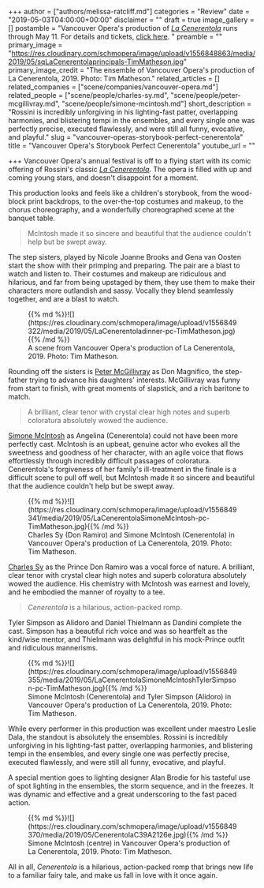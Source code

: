 +++
author = ["authors/melissa-ratcliff.md"]
categories = "Review"
date = "2019-05-03T04:00:00+00:00"
disclaimer = ""
draft = true
image_gallery = []
postamble = "Vancouver Opera's production of [_La Cenerentola_](https://www.vancouveropera.ca/cenerentola/) runs through May 11. For details and tickets, [click here](https://www.vancouveropera.ca/cenerentola/). "
preamble = ""
primary_image = "https://res.cloudinary.com/schmopera/image/upload/v1556848863/media/2019/05/sqLaCenerentolaprincipals-TimMatheson.jpg"
primary_image_credit = "The ensemble of Vancouver Opera's production of La Cenerentola, 2019. Photo: Tim Matheson."
related_articles = []
related_companies = ["scene/companies/vancouver-opera.md"]
related_people = ["scene/people/charles-sy.md", "scene/people/peter-mcgillivray.md", "scene/people/simone-mcintosh.md"]
short_description = "Rossini is incredibly unforgiving in his lighting-fast patter, overlapping harmonies, and blistering tempi in the ensembles, and every single one was perfectly precise, executed flawlessly, and were still all funny, evocative, and playful."
slug = "vancouver-operas-storybook-perfect-cenerentola"
title = "Vancouver Opera's Storybook Perfect Cenerentola"
youtube_url = ""

+++
Vancouver Opera's annual festival is off to a flying start with its comic offering of Rossini's classic [_La Cenerentola_](https://www.vancouveropera.ca/cenerentola/). The opera is filled with up and coming young stars, and doesn't disappoint for a moment.

This production looks and feels like a children's storybook, from the wood-block print backdrops, to the over-the-top costumes and makeup, to the chorus choreography, and a wonderfully choreographed scene at the banquet table.

>McIntosh made it so sincere and beautiful that the audience couldn't help but be swept away.

The step sisters, played by Nicole Joanne Brooks and Gena van Oosten start the show with their primping and preparing. The pair are a blast to watch and listen to. Their costumes and makeup are ridiculous and hilarious, and far from being upstaged by them, they use them to make their characters more outlandish and sassy. Vocally they blend seamlessly together, and are a blast to watch.

<figure data-type="image">{{% md %}}![](https://res.cloudinary.com/schmopera/image/upload/v1556849322/media/2019/05/LaCenerentoladinner-pc-TimMatheson.jpg){{% /md %}}

<figcaption>A scene from Vancouver Opera's production of La Cenerentola, 2019. Photo: Tim Matheson.</figcaption>

</figure>

Rounding off the sisters is [Peter McGillivray](/scene/people/peter-mcgillivray/) as Don Magnifico, the step-father trying to advance his daughters' interests. McGillivray was funny from start to finish, with great moments of slapstick, and a rich baritone to match.

>A brilliant, clear tenor with crystal clear high notes and superb coloratura absolutely wowed the audience.

[Simone McIntosh](/scene/people/simone-mcintosh/) as Angelina (Cenerentola) could not have been more perfectly cast. McIntosh is an upbeat, genuine actor who evokes all the sweetness and goodness of her character, with an agile voice that flows effortlessly through incredibly difficult passages of coloratura. Cenerentola's forgiveness of her family's ill-treatment in the finale is a difficult scene to pull off well, but McIntosh made it so sincere and beautiful that the audience couldn't help but be swept away.

<figure data-type="image">{{% md %}}![](https://res.cloudinary.com/schmopera/image/upload/v1556849341/media/2019/05/LaCenerentolaSimoneMcIntosh-pc-TimMatheson.jpg){{% /md %}}

<figcaption>Charles Sy (Don Ramiro) and Simone McIntosh (Cenerentola) in Vancouver Opera's production of La Cenerentola, 2019. Photo: Tim Matheson.</figcaption>

</figure>

[Charles Sy](/scene/people/charles-sy/) as the Prince Don Ramiro was a vocal force of nature. A brilliant, clear tenor with crystal clear high notes and superb coloratura absolutely wowed the audience. His chemistry with McIntosh was earnest and lovely, and he embodied the manner of royalty to a tee.

>_Cenerentola_ is a hilarious, action-packed romp.

Tyler Simpson as Alidoro and Daniel Thielmann as Dandini complete the cast. Simpson has a beautiful rich voice and was so heartfelt as the kind/wise mentor, and Thielmann was delightful in his mock-Prince outfit and ridiculous mannerisms.

<figure data-type="image">{{% md %}}![](https://res.cloudinary.com/schmopera/image/upload/v1556849355/media/2019/05/LaCenerentolaSimoneMcIntoshTylerSimpson-pc-TimMatheson.jpg){{% /md %}}

<figcaption>Simone McIntosh (Cenerentola) and Tyler Simpson (Alidoro) in Vancouver Opera's production of La Cenerentola, 2019. Photo: Tim Matheson.</figcaption>

</figure>

While every performer in this production was excellent under maestro Leslie Dala, the standout is absolutely the ensembles. Rossini is incredibly unforgiving in his lighting-fast patter, overlapping harmonies, and blistering tempi in the ensembles, and every single one was perfectly precise, executed flawlessly, and were still all funny, evocative, and playful.

A special mention goes to lighting designer Alan Brodie for his tasteful use of spot lighting in the ensembles, the storm sequence, and in the freezes. It was dynamic and effective and a great underscoring to the fast paced action.

<figure data-type="image">{{% md %}}![](https://res.cloudinary.com/schmopera/image/upload/v1556849370/media/2019/05/CenerentolaC39A2126e.jpg){{% /md %}}

<figcaption>Simone McIntosh (centre) in Vancouver Opera's production of La Cenerentola, 2019. Photo: Tim Matheson.</figcaption>

</figure>

All in all, _Cenerentola_ is a hilarious, action-packed romp that brings new life to a familiar fairy tale, and make us fall in love with it once again.